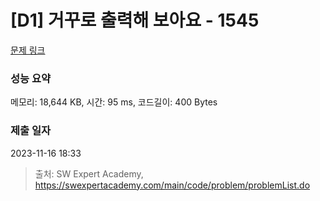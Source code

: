 # [D1] 거꾸로 출력해 보아요 - 1545 

[문제 링크](https://swexpertacademy.com/main/code/problem/problemDetail.do?contestProbId=AV2gbY0qAAQBBAS0) 

### 성능 요약

메모리: 18,644 KB, 시간: 95 ms, 코드길이: 400 Bytes

### 제출 일자

2023-11-16 18:33



> 출처: SW Expert Academy, https://swexpertacademy.com/main/code/problem/problemList.do